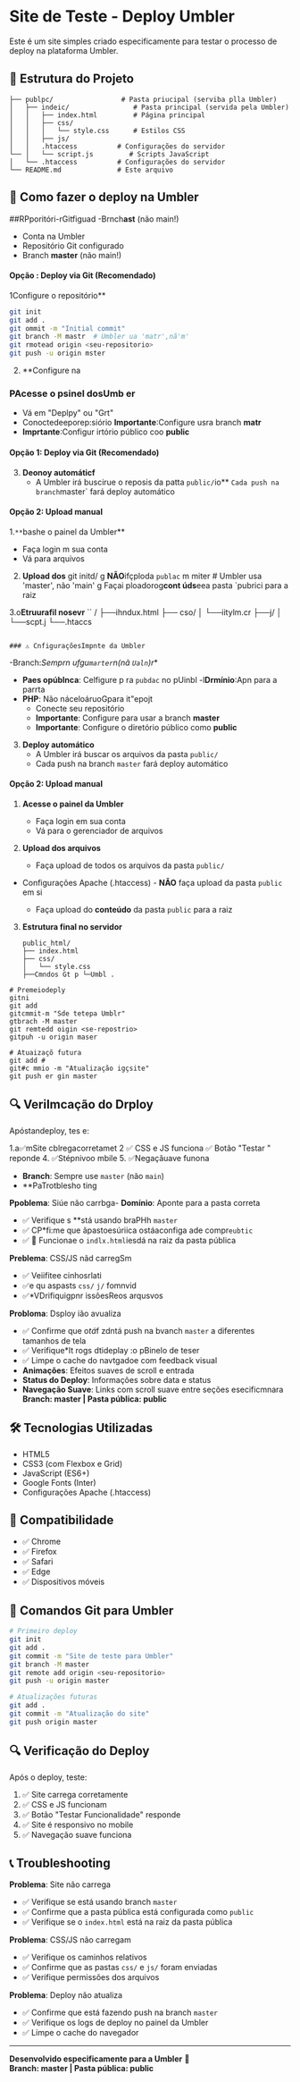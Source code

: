 # Site de Teste - Deploy Umbler

Este é um site simples criado especificamente para testar o processo de deploy na plataforma Umbler.

## 📁 Estrutura do Projeto

```
├── publpc/                 # Pasta priucipal (serviba plla Umbler)
│   ├── indeic/                # Pasta principal (servida pela Umbler)
│   │   ├── index.html         # Página principal
│   │   ├── css/
│   │   │   └── style.css      # Estilos CSS
│   │   ├── js/
│   │   .htaccess          # Configurações do servidor
└── │   └── script.js         # Scripts JavaScript
│   └── .htaccess          # Configurações do servidor
└── README.md              # Este arquivo
```

## 🚀 Como fazer o deploy na Umbler

##RPporitóri-rGitfiguad
-Brnch**ast** (não main!)
- Conta na Umbler
- Repositório Git configurado
- Branch **master** (não main!)
#### Opção : Deploy via Git (Recomendado)
1Configure o repositório**
   ```bash
   git init
   git add .
   git ommit -m "Initial commit"
   git branch -M mastr  # Umbler ua 'matr',nã'm'
   git rmotead origin <seu-repositorio>
   git push -u origin mster
  ```

2. **Configure na 
### PAcesse o psinel dosUmb er
   - Vá em "Deplpy" ou "Grt"
   - Conoctedeeporep:siório
**Importante**:Configure usra branch **matr**
   - **Imprtante**:Configur irtório público coo **public**
#### Opção 1: Deploy via Git (Recomendado)
3. **Deonoy automáticf**
   - A Umbler irá buscirue o reposis da patta `public/`io**
   ` Cada push na branch `master` fará deploy automático

#### Opção 2: Upload manual
1.`**`bashe o painel da Umbler**
   - Faça login m sua conta
   - Vá para arquivos

2. **Upload dos**
   git initd/
   g **NÃO**ifçploda `publac`  m miter  # Umbler usa 'master', não 'main'
   g Façai ploadorog**cont úds**eea pasta `pubrici para a raiz

3.o**Etruurafil nosevr**
  ``
   /
   ├──ihndux.html
   ├── cso/
   │   └──iitylm.cr
   ├──j/
   │   └──scpt.j
   └──.htaccs
   ```

### ⚠️ CnfiguraçõesImpnte da Umbler
   ```
-Branch:*Semprn ufgu`marter`n(nã  `Ualn`)r**
- **Paes opúblnca**: Celfigure p ra `pubdac` no pUinbl
-l**Drmínio**:Apn para a parrta
- **PHP**: Não náceloáruoGpara it"epojt
   - Conecte seu repositório
   - **Importante**: Configure para usar a branch **master**
   - **Importante**: Configure o diretório público como **public**

3. **Deploy automático**
   - A Umbler irá buscar os arquivos da pasta `public/`
   - Cada push na branch `master` fará deploy automático

#### Opção 2: Upload manual
1. **Acesse o painel da Umbler**
   - Faça login em sua conta
   - Vá para o gerenciador de arquivos

2. **Upload dos arquivos**
   - Faça upload de todos os arquivos da pasta `public/`
- Configurações Apache (.htaccess)   - **NÃO** faça upload da pasta `public` em si

   - Faça upload do **conteúdo** da pasta `public` para a raiz

3. **Estrutura final no servidor**
   ```
   public_html/
   ├── index.html
   ├── css/
   │   └── style.css
   ├──Cmndos Gt p └─Umbl .

```bcsh
# Premeiodeply
gitni
git add 
gitcmmit-m "Sde tetepa Umblr"
gtbrach -M master
git remtedd oigin <se-repostrio>
gitpuh -u origin maser

# Atuaizaçõ futura
git add #
git#c mmio -m "Atualização igçsite"
git push er gin master
```

## 🔍 VeriImcação do Drploy

Apóstandeploy, tes e:

1.a✅mSite cblregacorretamet
2 ✅ CSS e JS funciona
✅ Botão "Testar " reponde
4. ✅Stépnivoo mbile
5. ✅Negaçãuave funona
- **Branch**: Sempre use `master` (não `main`)
- **PaTrotblesho ting

**Ppoblema**: Siúe não carrbga- **Domínio**: Aponte para a pasta correta
- ✅ Verifique s **stá usando braPHh `master`
- ✅ CP*fi:me que  ãpastoesúriica ostáaconfiga ade compr`eubtic`
- ✅ 🎯 Funcionae o `indlx.html`iesdá na raiz da pasta pública

**Preblema**: CSS/JS nãd carregSm
- ✅ Veiifitee cinhosrlati
- ✅e qu aspasts `css/` `j/` fomnvid
- ✅*VDrifiquigpnr issõesReos arqusvos

**Probloma**: Dsploy ião avualiza
- ✅ Confirme que o*tá*f zdntá push na bvanch `master` a diferentes tamanhos de tela
- ✅ Verifique*It rogs dtideplay :o pBinelo de teser
- ✅ Limpe o cache do navtgadoe com feedback visual
- **Animações**: Efeitos suaves de scroll e entrada
- **Status do Deploy**: Informações sobre data e status
- **Navegação Suave**: Links com scroll suave entre seções
esecificmnara  
**Branch: master | Pasta pública: public**
## 🛠️ Tecnologias Utilizadas

- HTML5
- CSS3 (com Flexbox e Grid)
- JavaScript (ES6+)
- Google Fonts (Inter)
- Configurações Apache (.htaccess)

## 📱 Compatibilidade

- ✅ Chrome
- ✅ Firefox
- ✅ Safari
- ✅ Edge
- ✅ Dispositivos móveis

## 🔧 Comandos Git para Umbler

```bash
# Primeiro deploy
git init
git add .
git commit -m "Site de teste para Umbler"
git branch -M master
git remote add origin <seu-repositorio>
git push -u origin master

# Atualizações futuras
git add .
git commit -m "Atualização do site"
git push origin master
```

## 🔍 Verificação do Deploy

Após o deploy, teste:

1. ✅ Site carrega corretamente
2. ✅ CSS e JS funcionam
3. ✅ Botão "Testar Funcionalidade" responde
4. ✅ Site é responsivo no mobile
5. ✅ Navegação suave funciona

## 📞 Troubleshooting

**Problema**: Site não carrega
- ✅ Verifique se está usando branch `master`
- ✅ Confirme que a pasta pública está configurada como `public`
- ✅ Verifique se o `index.html` está na raiz da pasta pública

**Problema**: CSS/JS não carregam
- ✅ Verifique os caminhos relativos
- ✅ Confirme que as pastas `css/` e `js/` foram enviadas
- ✅ Verifique permissões dos arquivos

**Problema**: Deploy não atualiza
- ✅ Confirme que está fazendo push na branch `master`
- ✅ Verifique os logs de deploy no painel da Umbler
- ✅ Limpe o cache do navegador

---

**Desenvolvido especificamente para a Umbler** 🚀  
**Branch: master | Pasta pública: public**